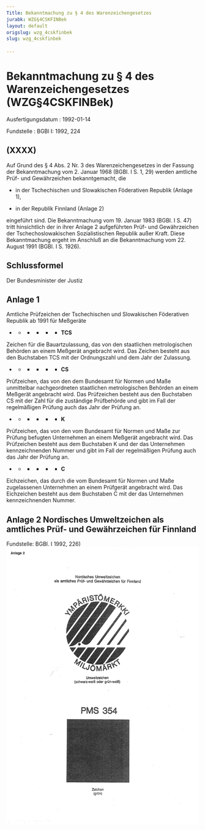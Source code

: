 ```yaml
---
Title: Bekanntmachung zu § 4 des Warenzeichengesetzes
jurabk: WZG§4CSKFINBek
layout: default
origslug: wzg_4cskfinbek
slug: wzg_4cskfinbek

---
```


# Bekanntmachung zu § 4 des Warenzeichengesetzes (WZG§4CSKFINBek)

Ausfertigungsdatum
:   1992-01-14

Fundstelle
:   BGBl I: 1992, 224



## (XXXX)

Auf Grund des § 4 Abs. 2 Nr. 3 des Warenzeichengesetzes in der Fassung
der Bekanntmachung vom 2. Januar 1968 (BGBl. I S. 1, 29) werden
amtliche Prüf- und Gewährzeichen bekanntgemacht, die

-   in der Tschechischen und Slowakischen Föderativen Republik (Anlage 1),


-   in der Republik Finnland (Anlage 2)



eingeführt sind.
Die Bekanntmachung vom 19. Januar 1983 (BGBl. I S. 47) tritt
hinsichtlich der in ihrer Anlage 2 aufgeführten Prüf- und
Gewährzeichen der Tschechoslowakischen Sozialistischen Republik außer
Kraft.
Diese Bekanntmachung ergeht im Anschluß an die Bekanntmachung vom 22.
August 1991 (BGBl. I S. 1926).


## Schlussformel

Der Bundesminister der Justiz


## Anlage 1

Amtliche Prüfzeichen der Tschechischen und Slowakischen Föderativen
Republik ab 1991 für Meßgeräte

*
    *
        *
            *
                *
                    *   **TCS**


















Zeichen für die Bauartzulassung, das von den staatlichen
metrologischen Behörden an einem Meßgerät angebracht wird. Das Zeichen
besteht aus den Buchstaben TCS mit der Ordnungszahl und dem Jahr der
Zulassung.

*
    *
        *
            *
                *
                    *   **CS**


















Prüfzeichen, das von den dem Bundesamt für Normen und Maße unmittelbar
nachgeordneten staatlichen metrologischen Behörden an einem Meßgerät
angebracht wird. Das Prüfzeichen besteht aus den Buchstaben CS mit der
Zahl für die zuständige Prüfbehörde und gibt im Fall der regelmäßigen
Prüfung auch das Jahr der Prüfung an.

*
    *
        *
            *
                *
                    *   **K**


















Prüfzeichen, das von den vom Bundesamt für Normen und Maße zur Prüfung
befugten Unternehmen an einem Meßgerät angebracht wird. Das
Prüfzeichen besteht aus dem Buchstaben K und der das Unternehmen
kennzeichnenden Nummer und gibt im Fall der regelmäßigen Prüfung auch
das Jahr der Prüfung an.

*
    *
        *
            *
                *
                    *   **C**


















Eichzeichen, das durch die vom Bundesamt für Normen und Maße
zugelassenen Unternehmen an einem Prüfgerät angebracht wird. Das
Eichzeichen besteht aus dem Buchstaben C mit der das Unternehmen
kennzeichnenden Nummer.


## Anlage 2 Nordisches Umweltzeichen als amtliches Prüf- und Gewährzeichen für Finnland

Fundstelle: BGBl. I 1992, 226)
![bgbl1_1992_j0226_0010.jpg](bgbl1_1992_j0226_0010.jpg)
